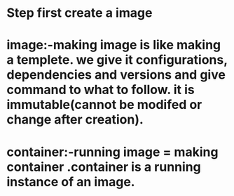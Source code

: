 # Step first create a image

# image:-making image is like making a templete. we give it configurations, dependencies and versions and give command to what to follow. it is immutable(cannot be modifed or change after creation).

# container:-running image = making container .container is a running instance of an image.
